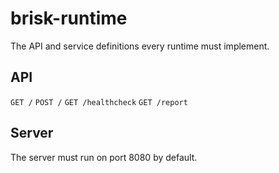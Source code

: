# brisk-runtime
The API and service definitions every runtime must implement.

## API

`GET /`
`POST /`
`GET /healthcheck`
`GET /report`

## Server

The server must run on port 8080 by default.
